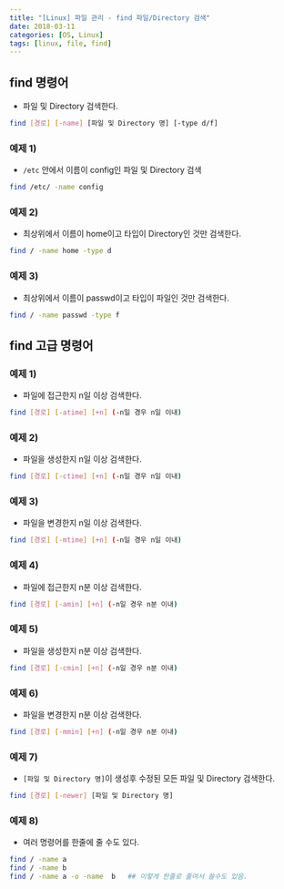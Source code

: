 ```yaml
---
title: "[Linux] 파일 관리 - find 파일/Directory 검색"
date: 2018-03-11
categories: [OS, Linux]
tags: [linux, file, find]
---
```


## find 명령어

- 파일 및 Directory 검색한다.

```bash
find [경로] [-name] [파일 및 Directory 명] [-type d/f]
```

### 예제 1)

- `/etc` 안에서 이름이 config인 파일 및 Directory 검색

```bash
find /etc/ -name config
```

### 예제 2)

- 최상위에서 이름이 home이고 타입이 Directory인 것만 검색한다.

```bash
find / -name home -type d
```

### 예제 3)

- 최상위에서 이름이 passwd이고 타입이 파일인 것만 검색한다.

```bash
find / -name passwd -type f
```

## find 고급 명령어
### 예제 1)

- 파일에 접근한지 n일 이상 검색한다.

```bash
find [경로] [-atime] [+n] (-n일 경우 n일 이내)
```

### 예제 2)

- 파일을 생성한지 n일 이상 검색한다.

```bash
find [경로] [-ctime] [+n] (-n일 경우 n일 이내)
```

### 예제 3)

- 파일을 변경한지 n일 이상 검색한다.

```bash
find [경로] [-mtime] [+n] (-n일 경우 n일 이내)
```

### 예제 4)

- 파일에 접근한지 n분 이상 검색한다.

```bash
find [경로] [-amin] [+n] (-n일 경우 n분 이내)
```

### 예제 5)

- 파일을 생성한지 n분 이상 검색한다.

```bash
find [경로] [-cmin] [+n] (-n일 경우 n분 이내)
```

### 예제 6)

- 파일을 변경한지 n분 이상 검색한다.

```bash
find [경로] [-mmin] [+n] (-n일 경우 n분 이내)
```

### 예제 7)

- `[파일 및 Directory 명]`이 생성후 수정된 모든 파일 및 Directory 검색한다.

```bash
find [경로] [-newer] [파일 및 Directory 명]
```

### 예제 8)

- 여러 명령어를 한줄에 줄 수도 있다.

```bash
find / -name a
find / -name b
find / -name a -o -name  b   ## 이렇게 한줄로 줄여서 쓸수도 있음.
```